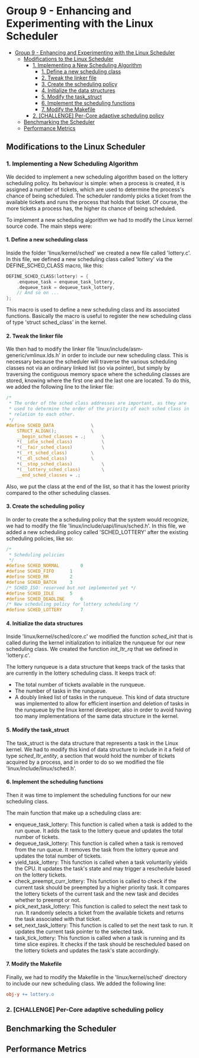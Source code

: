 # Group 9 - Enhancing and Experimenting with the Linux Scheduler

- [Group 9 - Enhancing and Experimenting with the Linux Scheduler](#group-9---enhancing-and-experimenting-with-the-linux-scheduler)
	- [Modifications to the Linux Scheduler](#modifications-to-the-linux-scheduler)
		- [1. Implementing a New Scheduling Algorithm](#1-implementing-a-new-scheduling-algorithm)
			- [1. Define a new scheduling class](#1-define-a-new-scheduling-class)
			- [2. Tweak the linker file](#2-tweak-the-linker-file)
			- [3. Create the scheduling policy](#3-create-the-scheduling-policy)
			- [4. Initialize the data structures](#4-initialize-the-data-structures)
			- [5. Modify the task\_struct](#5-modify-the-task_struct)
			- [6. Implement the scheduling functions](#6-implement-the-scheduling-functions)
			- [7. Modify the Makefile](#7-modify-the-makefile)
		- [2. \[CHALLENGE\] Per-Core adaptive scheduling policy](#2-challenge-per-core-adaptive-scheduling-policy)
	- [Benchmarking the Scheduler](#benchmarking-the-scheduler)
	- [Performance Metrics](#performance-metrics)


## Modifications to the Linux Scheduler

### 1. Implementing a New Scheduling Algorithm

We decided to implement a new scheduling algorithm based on the lottery scheduling policy. Its behaviour is simple: when a process is created, it is assigned a number of tickets, which are used to determine the process's chance of being scheduled. The scheduler randomly picks a ticket from the available tickets and runs the process that holds that ticket. Of course, the more tickets a process has, the higher its chance of being scheduled.

To implement a new scheduling algorithm we had to modify the Linux kernel source code. The main steps were:

#### 1. Define a new scheduling class

Inside the folder 'linux/kernel/sched' we created a new file called 'lottery.c'. In this file, we defined a new scheduling class called 'lottery' via the DEFINE_SCHED_CLASS macro, like this:

```c
DEFINE_SCHED_CLASS(lottery) = {
	.enqueue_task = enqueue_task_lottery,
	.dequeue_task = dequeue_task_lottery,
	// And so on ...
};
```

This macro is used to define a new scheduling class and its associated functions. Basically the macro is useful to register the new scheduling class of type 'struct sched_class' in the kernel.

#### 2. Tweak the linker file

We then had to modify the linker file 'linux/include/asm-generic/vmlinux.lds.h' in order to include our new scheduling class. This is necessary because the scheduler will traverse the various scheduling classes not via an ordinary linked list (so via pointer), but simply by traversing the contiguous memory space where the scheduling classes are stored, knowing where the first one and the last one are located. To do this, we added the following line to the linker file:

```c
/*
 * The order of the sched class addresses are important, as they are
 * used to determine the order of the priority of each sched class in
 * relation to each other.
 */
#define SCHED_DATA				\
	STRUCT_ALIGN();				\
	__begin_sched_classes = .;		\
	*(__idle_sched_class)			\
	*(__fair_sched_class)			\
	*(__rt_sched_class)			\
	*(__dl_sched_class)			\
	*(__stop_sched_class)			\
	*(__lottery_sched_class)		\
	__end_sched_classes = .;
```

Also, we put the class at the end of the list, so that it has the lowest priority compared to the other scheduling classes.

#### 3. Create the scheduling policy

In order to create the a scheduling policy that the system would recognize, we had to modify the file 'linux/include/uapi/linux/sched.h'. In this file, we added a new scheduling policy called 'SCHED_LOTTERY' after the existing scheduling policies, like so:

```c
/*
 * Scheduling policies
 */
#define SCHED_NORMAL		0
#define SCHED_FIFO		1
#define SCHED_RR		2
#define SCHED_BATCH		3
/* SCHED_ISO: reserved but not implemented yet */
#define SCHED_IDLE		5
#define SCHED_DEADLINE		6
/* New scheduling policy for lottery scheduling */
#define SCHED_LOTTERY		7
```

#### 4. Initialize the data structures

Inside 'linux/kernel/sched/core.c' we modified the function *sched_init* that is called during the kernel initialization to initialize the runqueue for our new scheduling class. We created the function *init_ltr_rq* that we defined in 'lottery.c'.

The lottery runqueue is a data structure that keeps track of the tasks that are currently in the lottery scheduling class. It keeps track of:

- The total number of tickets available in the runqueue.
- The number of tasks in the runqueue.
- A doubly linked list of tasks in the runqueue. This kind of data structure was implemented to allow for efficient insertion and deletion of tasks in the runqueue by the linux kernel developer, also in order to avoid having too many implementations of the same data structure in the kernel.

#### 5. Modify the task_struct

The task_struct is the data structure that represents a task in the Linux kernel. We had to modify this kind of data structure to include in it a field of type *sched_ltr_entity*, a section that would hold the number of tickets acquired by a process, and in order to do so we modified the file 'linux/include/linux/sched.h'.

#### 6. Implement the scheduling functions

Then it was time to implement the scheduling functions for our new scheduling class. 

The main function that make up a scheduling class are:

- enqueue_task_lottery: This function is called when a task is added to the run queue. It adds the task to the lottery queue and updates the total number of tickets.
- dequeue_task_lottery: This function is called when a task is removed from the run queue. It removes the task from the lottery queue and updates the total number of tickets.
- yield_task_lottery: This function is called when a task voluntarily yields the CPU. It updates the task's state and may trigger a reschedule based on the lottery tickets.
- check_preempt_curr_lottery: This function is called to check if the current task should be preempted by a higher priority task. It compares the lottery tickets of the current task and the new task and decides whether to preempt or not.
- pick_next_task_lottery: This function is called to select the next task to run. It randomly selects a ticket from the available tickets and returns the task associated with that ticket.
- set_next_task_lottery: This function is called to set the next task to run. It updates the current task pointer to the selected task.
- task_tick_lottery: This function is called when a task is running and its time slice expires. It checks if the task should be rescheduled based on the lottery tickets and updates the task's state accordingly.

#### 7. Modify the Makefile

Finally, we had to modify the Makefile in the 'linux/kernel/sched' directory to include our new scheduling class. We added the following line:

```makefile
obj-y += lottery.o
```

### 2. [CHALLENGE] Per-Core adaptive scheduling policy

## Benchmarking the Scheduler



## Performance Metrics